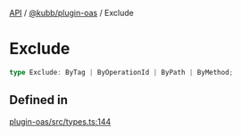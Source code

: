 [API](../../../packages.md) / [@kubb/plugin-oas](../index.md) / Exclude

# Exclude

```ts
type Exclude: ByTag | ByOperationId | ByPath | ByMethod;
```

## Defined in

[plugin-oas/src/types.ts:144](https://github.com/kubb-project/kubb/blob/41d5fcbd23d143293d72542efcb650e62fa3a210/packages/plugin-oas/src/types.ts#L144)
